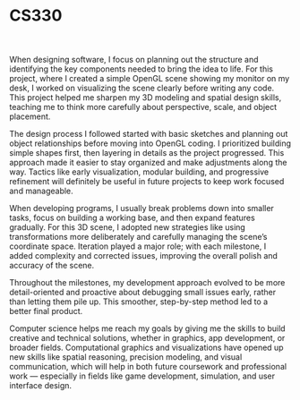 # CS330 <br /><br />
When designing software, I focus on planning out the structure and identifying the key components needed to bring the idea to life. For this project, where I created a simple OpenGL scene showing my monitor on my desk, I worked on visualizing the scene clearly before writing any code. This project helped me sharpen my 3D modeling and spatial design skills, teaching me to think more carefully about perspective, scale, and object placement.

The design process I followed started with basic sketches and planning out object relationships before moving into OpenGL coding. I prioritized building simple shapes first, then layering in details as the project progressed. This approach made it easier to stay organized and make adjustments along the way. Tactics like early visualization, modular building, and progressive refinement will definitely be useful in future projects to keep work focused and manageable.

When developing programs, I usually break problems down into smaller tasks, focus on building a working base, and then expand features gradually. For this 3D scene, I adopted new strategies like using transformations more deliberately and carefully managing the scene’s coordinate space. Iteration played a major role; with each milestone, I added complexity and corrected issues, improving the overall polish and accuracy of the scene.

Throughout the milestones, my development approach evolved to be more detail-oriented and proactive about debugging small issues early, rather than letting them pile up. This smoother, step-by-step method led to a better final product.

Computer science helps me reach my goals by giving me the skills to build creative and technical solutions, whether in graphics, app development, or broader fields. Computational graphics and visualizations have opened up new skills like spatial reasoning, precision modeling, and visual communication, which will help in both future coursework and professional work — especially in fields like game development, simulation, and user interface design.
